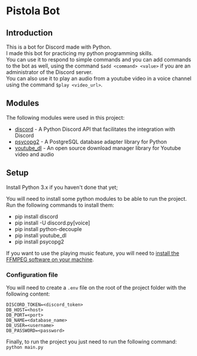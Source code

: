 # Pistola Bot

## Introduction

This is a bot for Discord made with Python.\
I made this bot for practicing my python programming skills.\
You can use it to respond to simple commands and you can add commands to the bot as well, using the command `$add <command> <value>`
if you are an administrator of the Discord server.\
You can also use it to play an audio from a youtube video in a voice channel using the command `$play <video_url>`.

## Modules

The following modules were used in this project:

* [discord](https://pypi.org/project/discord.py/) - A Python Discord API that facilitates the integration with Discord
* [psycopg2](https://www.psycopg.org/docs/) - A PostgreSQL database adapter library for Python
* [youtube_dl](https://youtube-dl.org/) - An open source download manager library for Youtube video and audio

## Setup

Install Python 3.x if you haven't done that yet;

You will need to install some python modules to be able to run the project. Run the following commands to install them:

* pip install discord
* pip install -U discord.py[voice]
* pip install python-decouple
* pip install youtube_dl
* pip install psycopg2

If you want to use the playing music feature, you will need to [install the FFMPEG software on your machine](https://phoenixnap.com/kb/ffmpeg-windows). 

### Configuration file

You will need to create a `.env` file on the root of the project folder with the following content:

```
DISCORD_TOKEN=<discord_token>
DB_HOST=<host>
DB_PORT=<port>
DB_NAME=<database_name>
DB_USER=<username>
DB_PASSWORD=<password>
```

Finally, to run the project you just need to run the following command: `python main.py`
